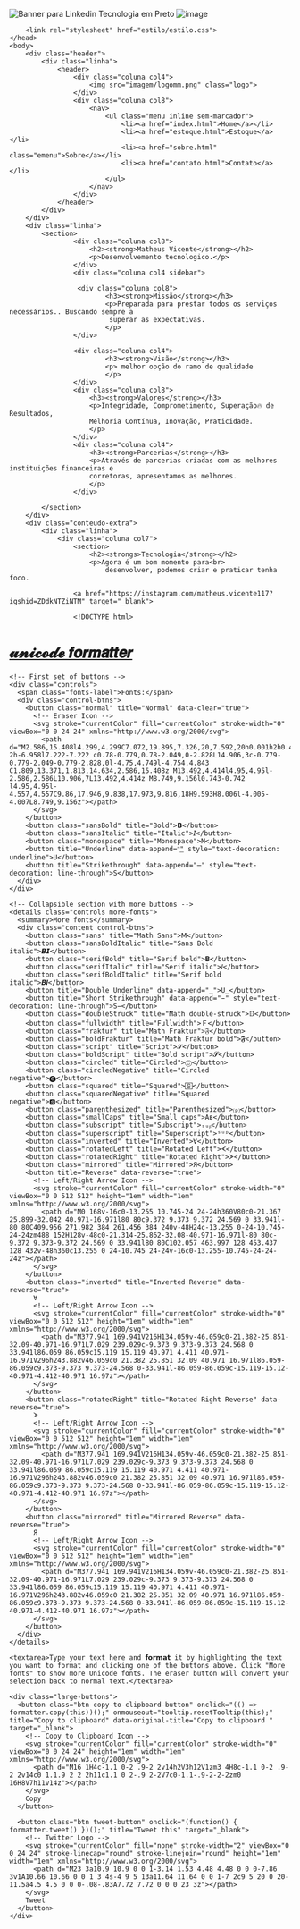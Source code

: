 
![Banner para Linkedin Tecnologia em Preto](https://user-images.githubusercontent.com/124930107/226197997-3fb77eb4-bd4f-4268-aa68-2dd754823071.png)
![image](https://user-images.githubusercontent.com/124930107/225447750-c4e8f122-aad3-40ec-9bf9-e90618b193b0.png)  
 
<!DOCTYPE html>
<html lang="pt-br">
    <head>
        <meta charset="UTF-8">
        <title>Sobre - Matheus Vicente</title>
        
        <link rel="stylesheet" href="estilo/estilo.css">  
    </head>
    <body>
        <div class="header">
            <div class="linha">
                <header>
                    <div class="coluna col4">
                        <img src="imagem/logomm.png" class="logo">
                    </div>
                    <div class="coluna col8">
                        <nav>
                            <ul class="menu inline sem-marcador">
                                <li><a href="index.html">Home</a></li>
                                <li><a href="estoque.html">Estoque</a></li>
                                <li><a href="sobre.html" class="emenu">Sobre</a></li>
                                <li><a href="contato.html">Contato</a></li>
                            </ul>
                        </nav>
                    </div>
                </header>
            </div>
        </div>
        <div class="linha">
            <section>
                    <div class="coluna col8">
                        <h2><strong>Matheus Vicente</strong></h2>
                        <p>Desenvolvemento tecnologico.</p>
                    </div>
                    <div class="coluna col4 sidebar">
                    
                     <div class="coluna col8">
                            <h3><strong>Missão</strong></h3>
                            <p>Preparada para prestar todos os serviços necessários.. Buscando sempre a 
                             superar as expectativas.
                            </p>
                    </div>

                    <div class="coluna col4">
                            <h3><strong>Visão</strong></h3>
                            <p> melhor opção do ramo de qualidade
                            </p>
                    </div>
                    <div class="coluna col8">
                        <h3><strong>Valores</strong></h3>
                        <p>Integridade, Comprometimento, Superação🔥 de Resultados, 
                        Melhoria Contínua, Inovação, Praticidade.
                        </p>
                    </div>
                    <div class="coluna col4">
                        <h3><strong>Parcerias</strong></h3>
                        <p>Através de parcerias criadas com as melhores instituições financeiras e 
                        corretoras, apresentamos as melhores.
                        </p>
                    </div>

            </section>
        </div>
        <div class="conteudo-extra">
            <div class="linha">
                <div class="coluna col7">
                    <section>
                        <h2><strongs>Tecnologia</strong></h2>
                        <p>Agora é um bom momento para<br>
                            desenvolver, podemos criar e praticar tenha foco.
                       
                    <a href="https://instagram.com/matheus.vicente117?igshid=ZDdkNTZiNTM" target="_blank">
                    
                    <!DOCTYPE html>
<html lang="en">
  <head>
    <!-- Global site tag (gtag.js) - Google Analytics -->
    <script async src="https://www.googletagmanager.com/gtag/js?id=G-BBVZZXSVXD"></script>
    <script>
      window.dataLayer = window.dataLayer || [];
      function gtag() {
        dataLayer.push(arguments);
      }
      gtag("js", new Date());
      gtag("config", "G-BBVZZXSVXD");
    </script>
    <meta charset="UTF-8" />
    <meta name="viewport" content="width=device-width, initial-scale=1.0" />
    <!-- Page Title and Favicon -->
    <title>Unicode formatter</title>
    <link rel="icon" type="image/x-icon" href="./img/favicon.ico" />
    <!-- Google Fonts -->
    <link rel="preconnect" href="https://fonts.gstatic.com" />
    <link href="https://fonts.googleapis.com/css2?family=Open+Sans&display=swap" rel="stylesheet" />
    <!-- Code Mirror -->
    <link rel="stylesheet" href="https://cdnjs.cloudflare.com/ajax/libs/codemirror/5.60.0/codemirror.min.css" />
    <script type="text/javascript" src="https://cdnjs.cloudflare.com/ajax/libs/codemirror/5.60.0/codemirror.min.js"></script>
    <!-- Main -->
    <link rel="stylesheet" href="./css/style.css" />
    <script type="text/javascript" src="./js/main.js"></script>
    <script type="text/javascript" src="./js/accordion.js" defer></script>
    <!-- GitHub Buttons - buttons.github.io -->
    <script async defer src="https://buttons.github.io/buttons.js"></script>
  </head>

  <body>
    <!-- Unicode Formatter Logo -->
    <a href="https://github.com/MatheusBB/" class="logo">
      <h1 title="Unicode Formatter">𝓾𝓷𝓲𝓬𝓸𝓭𝓮 𝙛𝙤𝙧𝙢𝙖𝙩𝙩𝙚𝙧</h1>
    </a>

    

    <!-- First set of buttons -->
    <div class="controls">
      <span class="fonts-label">Fonts:</span>
      <div class="control-btns">
        <button class="normal" title="Normal" data-clear="true">
          <!-- Eraser Icon -->
          <svg stroke="currentColor" fill="currentColor" stroke-width="0" viewBox="0 0 24 24" xmlns="http://www.w3.org/2000/svg">
            <path d="M2.586,15.408l4.299,4.299C7.072,19.895,7.326,20,7.592,20h0.001h2h0.4h9.6v-2h-6.958l7.222-7.222 c0.78-0.779,0.78-2.049,0-2.828L14.906,3c-0.779-0.779-2.049-0.779-2.828,0l-4.75,4.749l-4.754,4.843 C1.809,13.371,1.813,14.634,2.586,15.408z M13.492,4.414l4.95,4.95l-2.586,2.586L10.906,7L13.492,4.414z M8.749,9.156l0.743-0.742 l4.95,4.95l-4.557,4.557C9.86,17.946,9.838,17.973,9.816,18H9.593H8.006l-4.005-4.007L8.749,9.156z"></path>
          </svg>
        </button>
        <button class="sansBold" title="Bold">𝗕</button>
        <button class="sansItalic" title="Italic">𝘐</button>
        <button class="monospace" title="Monospace">𝙼</button>
        <button title="Underline" data-append="͟" style="text-decoration: underline">U</button>
        <button title="Strikethrough" data-append="̶" style="text-decoration: line-through">S</button>
      </div>
    </div>

    <!-- Collapsible section with more buttons -->
    <details class="controls more-fonts">
      <summary>More fonts</summary>
      <div class="content control-btns">
        <button class="sans" title="Math Sans">𝖬</button>
        <button class="sansBoldItalic" title="Sans Bold italic">𝘽𝙄</button>
        <button class="serifBold" title="Serif bold">𝐁</button>
        <button class="serifItalic" title="Serif italic">𝐼</button>
        <button class="serifBoldItalic" title="Serif bold italic">𝑩𝑰</button>
        <button title="Double Underline" data-append="̳">U̳</button>
        <button title="Short Strikethrough" data-append="̵" style="text-decoration: line-through">S̵</button>
        <button class="doubleStruck" title="Math double-struck">𝔻</button>
        <button class="fullwidth" title="Fullwidth">Ｆ</button>
        <button class="fraktur" title="Math Fraktur">𝔉</button>
        <button class="boldFraktur" title="Math Fraktur bold">𝕱</button>
        <button class="script" title="Script">𝒮</button>
        <button class="boldScript" title="Bold script">𝓢</button>
        <button class="circled" title="Circled">Ⓒ</button>
        <button class="circledNegative" title="Circled negative">🅒</button>
        <button class="squared" title="Squared">🅂</button>
        <button class="squaredNegative" title="Squared negative">🆂</button>
        <button class="parenthesized" title="Parenthesized">⒫</button>
        <button class="smallCaps" title="Small caps">Aʙ</button>
        <button class="subscript" title="Subscript">ₛᵤᵦ</button>
        <button class="superscript" title="Superscript">ˢᵘᵖ</button>
        <button class="inverted" title="Inverted">∀</button>
        <button class="rotatedLeft" title="Rotated Left">ᗉ</button>
        <button class="rotatedRight" title="Rotated Right">ᗆ</button>
        <button class="mirrored" title="Mirrored">Я</button>
        <button title="Reverse" data-reverse="true">
          <!-- Left/Right Arrow Icon -->
          <svg stroke="currentColor" fill="currentColor" stroke-width="0" viewBox="0 0 512 512" height="1em" width="1em" xmlns="http://www.w3.org/2000/svg">
            <path d="M0 168v-16c0-13.255 10.745-24 24-24h360V80c0-21.367 25.899-32.042 40.971-16.971l80 80c9.372 9.373 9.372 24.569 0 33.941l-80 80C409.956 271.982 384 261.456 384 240v-48H24c-13.255 0-24-10.745-24-24zm488 152H128v-48c0-21.314-25.862-32.08-40.971-16.971l-80 80c-9.372 9.373-9.372 24.569 0 33.941l80 80C102.057 463.997 128 453.437 128 432v-48h360c13.255 0 24-10.745 24-24v-16c0-13.255-10.745-24-24-24z"></path>
          </svg>
        </button>
        <button class="inverted" title="Inverted Reverse" data-reverse="true">
          ∀
          <!-- Left/Right Arrow Icon -->
          <svg stroke="currentColor" fill="currentColor" stroke-width="0" viewBox="0 0 512 512" height="1em" width="1em" xmlns="http://www.w3.org/2000/svg">
            <path d="M377.941 169.941V216H134.059v-46.059c0-21.382-25.851-32.09-40.971-16.971L7.029 239.029c-9.373 9.373-9.373 24.568 0 33.941l86.059 86.059c15.119 15.119 40.971 4.411 40.971-16.971V296h243.882v46.059c0 21.382 25.851 32.09 40.971 16.971l86.059-86.059c9.373-9.373 9.373-24.568 0-33.941l-86.059-86.059c-15.119-15.12-40.971-4.412-40.971 16.97z"></path>
          </svg>
        </button>
        <button class="rotatedRight" title="Rotated Right Reverse" data-reverse="true">
          ᗆ
          <!-- Left/Right Arrow Icon -->
          <svg stroke="currentColor" fill="currentColor" stroke-width="0" viewBox="0 0 512 512" height="1em" width="1em" xmlns="http://www.w3.org/2000/svg">
            <path d="M377.941 169.941V216H134.059v-46.059c0-21.382-25.851-32.09-40.971-16.971L7.029 239.029c-9.373 9.373-9.373 24.568 0 33.941l86.059 86.059c15.119 15.119 40.971 4.411 40.971-16.971V296h243.882v46.059c0 21.382 25.851 32.09 40.971 16.971l86.059-86.059c9.373-9.373 9.373-24.568 0-33.941l-86.059-86.059c-15.119-15.12-40.971-4.412-40.971 16.97z"></path>
          </svg>
        </button>
        <button class="mirrored" title="Mirrored Reverse" data-reverse="true">
          Я
          <!-- Left/Right Arrow Icon -->
          <svg stroke="currentColor" fill="currentColor" stroke-width="0" viewBox="0 0 512 512" height="1em" width="1em" xmlns="http://www.w3.org/2000/svg">
            <path d="M377.941 169.941V216H134.059v-46.059c0-21.382-25.851-32.09-40.971-16.971L7.029 239.029c-9.373 9.373-9.373 24.568 0 33.941l86.059 86.059c15.119 15.119 40.971 4.411 40.971-16.971V296h243.882v46.059c0 21.382 25.851 32.09 40.971 16.971l86.059-86.059c9.373-9.373 9.373-24.568 0-33.941l-86.059-86.059c-15.119-15.12-40.971-4.412-40.971 16.97z"></path>
          </svg>
        </button>
      </div>
    </details>

    <textarea>Type your text here and 𝗳𝗼𝗿𝗺𝗮𝘁 it by highlighting the text you want to format and clicking one of the buttons above. Click "More fonts" to show more Unicode fonts. The eraser button will convert your selection back to normal text.</textarea>

    <div class="large-buttons">
      <button class="btn copy-to-clipboard-button" onclick="(() => formatter.copy(this))();" onmouseout="tooltip.resetTooltip(this);" title="Copy to clipboard" data-original-title="Copy to clipboard " target="_blank">
        <!-- Copy to Clipboard Icon -->
        <svg stroke="currentColor" fill="currentColor" stroke-width="0" viewBox="0 0 24 24" height="1em" width="1em" xmlns="http://www.w3.org/2000/svg">
          <path d="M16 1H4c-1.1 0-2 .9-2 2v14h2V3h12V1zm3 4H8c-1.1 0-2 .9-2 2v14c0 1.1.9 2 2 2h11c1.1 0 2-.9 2-2V7c0-1.1-.9-2-2-2zm0 16H8V7h11v14z"></path>
        </svg>
        Copy
      </button>

      <button class="btn tweet-button" onclick="(function() { formatter.tweet() })();" title="Tweet this" target="_blank">
        <!-- Twitter Logo -->
        <svg stroke="currentColor" fill="none" stroke-width="2" viewBox="0 0 24 24" stroke-linecap="round" stroke-linejoin="round" height="1em" width="1em" xmlns="http://www.w3.org/2000/svg">
          <path d="M23 3a10.9 10.9 0 0 1-3.14 1.53 4.48 4.48 0 0 0-7.86 3v1A10.66 10.66 0 0 1 3 4s-4 9 5 13a11.64 11.64 0 0 1-7 2c9 5 20 0 20-11.5a4.5 4.5 0 0 0-.08-.83A7.72 7.72 0 0 0 23 3z"></path>
        </svg>
        Tweet
      </button>
    </div>
  </body>
</html>
               

